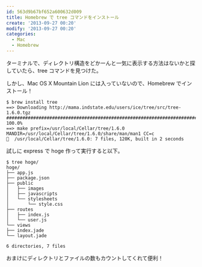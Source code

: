 ```yaml
---
id: 563d9b67bf652a600632d009
title: Homebrew で tree コマンドをインストール
create: '2013-09-27 00:20'
modify: '2013-09-27 00:20'
categories:
  - Mac
  - Homebrew
---
```


ターミナルで、ディレクトリ構造をどかーんと一気に表示する方法はないかと探していたら、tree コマンドを見つけた。

しかし、Mac OS X Mountain Lion には入っていないので、Homebrew でインストール！

<!-- more -->

    $ brew install tree
    ==> Downloading http://mama.indstate.edu/users/ice/tree/src/tree-1.6.0.tgz
    ######################################################################## 100.0%
    ==> make prefix=/usr/local/Cellar/tree/1.6.0 MANDIR=/usr/local/Cellar/tree/1.6.0/share/man/man1 CC=c
    🍺  /usr/local/Cellar/tree/1.6.0: 7 files, 120K, built in 2 seconds

試しに express で hoge 作って実行すると以下。

    $ tree hoge/
    hoge/
    ├── app.js
    ├── package.json
    ├── public
    │   ├── images
    │   ├── javascripts
    │   └── stylesheets
    │       └── style.css
    ├── routes
    │   ├── index.js
    │   └── user.js
    └── views
    ├── index.jade
    └── layout.jade

    6 directories, 7 files

おまけにディレクトリとファイルの数もカウントしてくれて便利！
